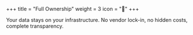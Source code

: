 +++
title = "Full Ownership"
weight = 3
icon = "🔐"
+++

Your data stays on your infrastructure. No vendor lock-in, no hidden costs, complete transparency.
